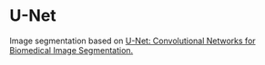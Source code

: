 # U-Net 
Image segmentation based on <a href="https://arxiv.org/abs/1505.04597">U-Net: Convolutional Networks for Biomedical Image Segmentation.</a>




